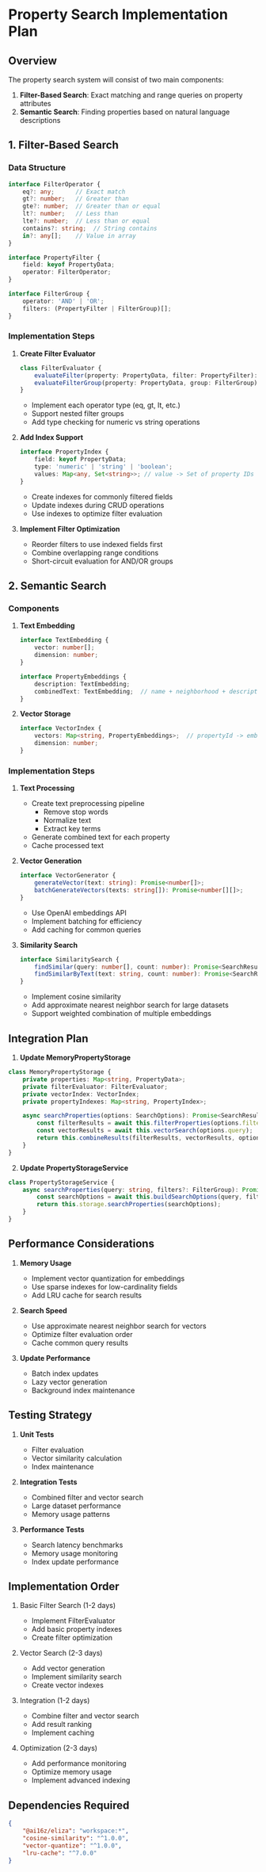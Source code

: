# Property Search Implementation Plan

## Overview
The property search system will consist of two main components:
1. **Filter-Based Search**: Exact matching and range queries on property attributes
2. **Semantic Search**: Finding properties based on natural language descriptions

## 1. Filter-Based Search

### Data Structure
```typescript
interface FilterOperator {
    eq?: any;      // Exact match
    gt?: number;   // Greater than
    gte?: number;  // Greater than or equal
    lt?: number;   // Less than
    lte?: number;  // Less than or equal
    contains?: string;  // String contains
    in?: any[];    // Value in array
}

interface PropertyFilter {
    field: keyof PropertyData;
    operator: FilterOperator;
}

interface FilterGroup {
    operator: 'AND' | 'OR';
    filters: (PropertyFilter | FilterGroup)[];
}
```

### Implementation Steps

1. **Create Filter Evaluator**
   ```typescript
   class FilterEvaluator {
       evaluateFilter(property: PropertyData, filter: PropertyFilter): boolean;
       evaluateFilterGroup(property: PropertyData, group: FilterGroup): boolean;
   }
   ```
   - Implement each operator type (eq, gt, lt, etc.)
   - Support nested filter groups
   - Add type checking for numeric vs string operations

2. **Add Index Support**
   ```typescript
   interface PropertyIndex {
       field: keyof PropertyData;
       type: 'numeric' | 'string' | 'boolean';
       values: Map<any, Set<string>>; // value -> Set of property IDs
   }
   ```
   - Create indexes for commonly filtered fields
   - Update indexes during CRUD operations
   - Use indexes to optimize filter evaluation

3. **Implement Filter Optimization**
   - Reorder filters to use indexed fields first
   - Combine overlapping range conditions
   - Short-circuit evaluation for AND/OR groups

## 2. Semantic Search

### Components

1. **Text Embedding**
   ```typescript
   interface TextEmbedding {
       vector: number[];
       dimension: number;
   }

   interface PropertyEmbeddings {
       description: TextEmbedding;
       combinedText: TextEmbedding;  // name + neighborhood + description
   }
   ```

2. **Vector Storage**
   ```typescript
   interface VectorIndex {
       vectors: Map<string, PropertyEmbeddings>;  // propertyId -> embeddings
       dimension: number;
   }
   ```

### Implementation Steps

1. **Text Processing**
   - Create text preprocessing pipeline
     - Remove stop words
     - Normalize text
     - Extract key terms
   - Generate combined text for each property
   - Cache processed text

2. **Vector Generation**
   ```typescript
   interface VectorGenerator {
       generateVector(text: string): Promise<number[]>;
       batchGenerateVectors(texts: string[]): Promise<number[][]>;
   }
   ```
   - Use OpenAI embeddings API
   - Implement batching for efficiency
   - Add caching for common queries

3. **Similarity Search**
   ```typescript
   interface SimilaritySearch {
       findSimilar(query: number[], count: number): Promise<SearchResult[]>;
       findSimilarByText(text: string, count: number): Promise<SearchResult[]>;
   }
   ```
   - Implement cosine similarity
   - Add approximate nearest neighbor search for large datasets
   - Support weighted combination of multiple embeddings

## Integration Plan

1. **Update MemoryPropertyStorage**
```typescript
class MemoryPropertyStorage {
    private properties: Map<string, PropertyData>;
    private filterEvaluator: FilterEvaluator;
    private vectorIndex: VectorIndex;
    private propertyIndexes: Map<string, PropertyIndex>;

    async searchProperties(options: SearchOptions): Promise<SearchResult[]> {
        const filterResults = await this.filterProperties(options.filters);
        const vectorResults = await this.vectorSearch(options.query);
        return this.combineResults(filterResults, vectorResults, options);
    }
}
```

2. **Update PropertyStorageService**
```typescript
class PropertyStorageService {
    async searchProperties(query: string, filters?: FilterGroup): Promise<SearchResult[]> {
        const searchOptions = await this.buildSearchOptions(query, filters);
        return this.storage.searchProperties(searchOptions);
    }
}
```

## Performance Considerations

1. **Memory Usage**
   - Implement vector quantization for embeddings
   - Use sparse indexes for low-cardinality fields
   - Add LRU cache for search results

2. **Search Speed**
   - Use approximate nearest neighbor search for vectors
   - Optimize filter evaluation order
   - Cache common query results

3. **Update Performance**
   - Batch index updates
   - Lazy vector generation
   - Background index maintenance

## Testing Strategy

1. **Unit Tests**
   - Filter evaluation
   - Vector similarity calculation
   - Index maintenance

2. **Integration Tests**
   - Combined filter and vector search
   - Large dataset performance
   - Memory usage patterns

3. **Performance Tests**
   - Search latency benchmarks
   - Memory usage monitoring
   - Index update performance

## Implementation Order

1. Basic Filter Search (1-2 days)
   - Implement FilterEvaluator
   - Add basic property indexes
   - Create filter optimization

2. Vector Search (2-3 days)
   - Add vector generation
   - Implement similarity search
   - Create vector indexes

3. Integration (1-2 days)
   - Combine filter and vector search
   - Add result ranking
   - Implement caching

4. Optimization (2-3 days)
   - Add performance monitoring
   - Optimize memory usage
   - Implement advanced indexing

## Dependencies Required

```json
{
    "@ai16z/eliza": "workspace:*",
    "cosine-similarity": "^1.0.0",
    "vector-quantize": "^1.0.0",
    "lru-cache": "^7.0.0"
}
```
